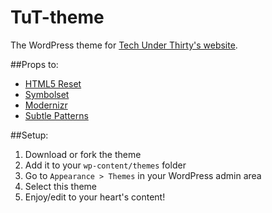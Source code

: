 TuT-theme
=========

The WordPress theme for [Tech Under Thirty's website](http://techunderthirty.com).

##Props to:
* [HTML5 Reset](http://html5reset.org/)
* [Symbolset](http://symbolset.com/)
* [Modernizr](http://modernizr.com/)
* [Subtle Patterns](http://subtlepatterns.com/)

##Setup:
1. Download or fork the theme
2. Add it to your `wp-content/themes` folder
3. Go to `Appearance > Themes` in your WordPress admin area
4. Select this theme
5. Enjoy/edit to your heart's content!
